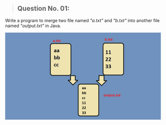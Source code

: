 > ## Question No. 01:

Write a program to merge  two file named *"a.txt"* and *"b.txt"* into another file named *"output.txt"* in Java.

![QuestionNo01](Question01.png)

